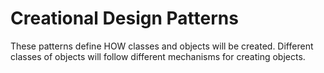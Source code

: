 # Creational Design Patterns

These patterns define HOW classes and objects will be created. Different classes of objects will follow different mechanisms for creating objects.

